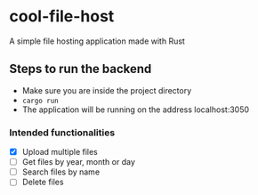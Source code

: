 # cool-file-host

A simple file hosting application made with Rust

## Steps to run the backend
- Make sure you are inside the project directory
- ```cargo run```
- The application will be running on the address localhost:3050

### Intended functionalities
- [x] Upload multiple files
- [ ] Get files by year, month or day
- [ ] Search files by name
- [ ] Delete files
